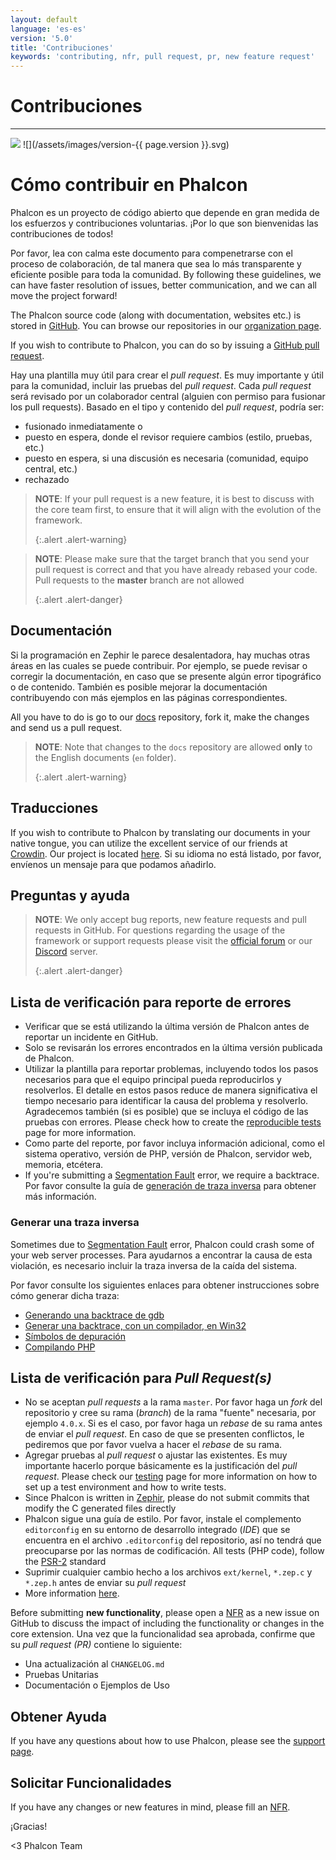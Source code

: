 ```yaml
---
layout: default
language: 'es-es'
version: '5.0'
title: 'Contribuciones'
keywords: 'contributing, nfr, pull request, pr, new feature request'
---
```


# Contribuciones
- - -
![](/assets/images/document-status-stable-success.svg) ![](/assets/images/version-{{ page.version }}.svg)

# Cómo contribuir en Phalcon
Phalcon es un proyecto de código abierto que depende en gran medida de los esfuerzos y contribuciones voluntarias. ¡Por lo que son bienvenidas las contribuciones de todos!

Por favor, lea con calma este documento para compenetrarse con el proceso de colaboración, de tal manera que sea lo más transparente y eficiente posible para toda la comunidad. By following these guidelines, we can have faster resolution of issues, better communication, and we can all move the project forward!

The Phalcon source code (along with documentation, websites etc.) is stored in [GitHub][github]. You can browse our repositories in our [organization page][phalcon-org].

If you wish to contribute to Phalcon, you can do so by issuing a [GitHub pull request][github-pr].

Hay una plantilla muy útil para crear el *pull request*. Es muy importante y útil para la comunidad, incluir las pruebas del *pull request*. Cada *pull request* será revisado por un colaborador central (alguien con permiso para fusionar los pull requests). Basado en el tipo y contenido del *pull request*, podría ser:

* fusionado inmediatamente o
* puesto en espera, donde el revisor requiere cambios (estilo, pruebas, etc.)
* puesto en espera, si una discusión es necesaria (comunidad, equipo central, etc.)
* rechazado

> **NOTE**: If your pull request is a new feature, it is best to discuss with the core team first, to ensure that it will align with the evolution of the framework. 
> 
> {:.alert .alert-warning}

> **NOTE**: Please make sure that the target branch that you send your pull request is correct and that you have already rebased your code. Pull requests to the **master** branch are not allowed 
> 
> {:.alert .alert-danger}

## Documentación
Si la programación en Zephir le parece desalentadora, hay muchas otras áreas en las cuales se puede contribuir. Por ejemplo, se puede revisar o corregir la documentación, en caso que se presente algún error tipográfico o de contenido. También es posible mejorar la documentación contribuyendo con más ejemplos en las páginas correspondientes.

All you have to do is go to our [docs][phalcon-docs] repository, fork it, make the changes and send us a pull request.

> **NOTE**: Note that changes to the `docs` repository are allowed **only** to the English documents (`en` folder). 
> 
> {:.alert .alert-warning}

## Traducciones
If you wish to contribute to Phalcon by translating our documents in your native tongue, you can utilize the excellent service of our friends at [Crowdin][crowdin]. Our project is located [here][phalcon-docs]. Si su idioma no está listado, por favor, envíenos un mensaje para que podamos añadirlo.

## Preguntas y ayuda

> **NOTE**: We only accept bug reports, new feature requests and pull requests in GitHub. For questions regarding the usage of the framework or support requests please visit the [official forum][phalcon-forum] or our [Discord][phalcon-discord] server. 
> 
> {:.alert .alert-danger}

## Lista de verificación para reporte de errores
- Verificar que se está utilizando la última versión de Phalcon antes de reportar un incidente en GitHub.
- Solo se revisarán los errores encontrados en la última versión publicada de Phalcon.
- Utilizar la plantilla para reportar problemas, incluyendo todos los pasos necesarios para que el equipo principal pueda reproducirlos y resolverlos. El detalle en estos pasos reduce de manera significativa el tiempo necesario para identificar la causa del problema y resolverlo. Agradecemos también (si es posible) que se incluya el código de las pruebas con errores. Please check how to create the [reproducible tests][tests] page for more information.
- Como parte del reporte, por favor incluya información adicional, como el sistema operativo, versión de PHP, versión de Phalcon, servidor web, memoria, etcétera.
- If you're submitting a [Segmentation Fault][segfault] error, we require a backtrace. Por favor consulte la guía de [generación de traza inversa](#generating-a-backtrace) para obtener más información.

### Generar una traza inversa
Sometimes due to [Segmentation Fault][segfault] error, Phalcon could crash some of your web server processes. Para ayudarnos a encontrar la causa de esta violación, es necesario incluir la traza inversa de la caída del sistema.

Por favor consulte los siguientes enlaces para obtener instrucciones sobre cómo generar dicha traza:

* [Generando una backtrace de gdb][gdb]
* [Generar una backtrace, con un compilador, en Win32][gdb-w32]
* [Símbolos de depuración][symbols]
* [Compilando PHP][building-php]

## Lista de verificación para *Pull Request(s)*
- No se aceptan *pull requests* a la rama `master`. Por favor haga un *fork* del repositorio y cree su rama (*branch*) de la rama "fuente" necesaria, por ejemplo `4.0.x`. Si es el caso, por favor haga un *rebase* de su rama antes de enviar el *pull request*. En caso de que se presenten conflictos, le pediremos que por favor vuelva a hacer el *rebase* de su rama.
- Agregar pruebas al *pull request* o ajustar las existentes. Es muy importante hacerlo porque básicamente es la justificación del *pull request*. Please check our [testing][env] page for more information on how to set up a test environment and how to write tests.
- Since Phalcon is written in [Zephir][zephir], please do not submit commits that modify the C generated files directly
- Phalcon sigue una guía de estilo. Por favor, instale el complemento `editorconfig` en su entorno de desarrollo integrado (*IDE*) que se encuentra en el archivo `.editorconfig` del repositorio, así no tendrá que preocuparse por las normas de codificación. All tests (PHP code), follow the [PSR-2][psr-2] standard
- Suprimir cualquier cambio hecho a los archivos `ext/kernel`, `*.zep.c` y `*.zep.h` antes de enviar su *pull request*
- More information [here][pr].

Before submitting **new functionality**, please open a [NFR][nfr] as a new issue on GitHub to discuss the impact of including the functionality or changes in the core extension. Una vez que la funcionalidad sea aprobada, confirme que su *pull request (PR)* contiene lo siguiente:

- Una actualización al `CHANGELOG.md`
- Pruebas Unitarias
- Documentación o Ejemplos de Uso

## Obtener Ayuda
If you have any questions about how to use Phalcon, please see the [support page][support].

## Solicitar Funcionalidades
If you have any changes or new features in mind, please fill an [NFR][nfr].

¡Gracias!


<3 Phalcon Team

[github]: https://github.com
[phalcon-org]: https://github.com/phalcon
[github-pr]: https://help.github.com/articles/using-pull-requests/
[phalcon-docs]: https://crowdin.com/project/phalcon-documentation
[phalcon-docs]: https://crowdin.com/project/phalcon-documentation
[crowdin]: https://crowdin.com
[phalcon-forum]: https://phalcon.io/forum
[phalcon-discord]: https://phalcon.io/discord
[tests]: reproducible-tests
[segfault]: https://en.wikipedia.org/wiki/Segmentation_fault
[gdb]: https://bugs.php.net/bugs-generating-backtrace.php
[gdb-w32]: https://bugs.php.net/bugs-generating-backtrace-win32.php
[symbols]: https://github.com/oerdnj/deb.sury.org/wiki/Debugging-symbols
[building-php]: http://www.phpinternalsbook.com/build_system/building_php.html
[env]: testing-environment
[zephir]: https://zephir-lang.com
[psr-2]: https://www.php-fig.org/psr/
[pr]: new-pull-request
[nfr]: new-feature-request
[support]: https://phalcon.io/support
